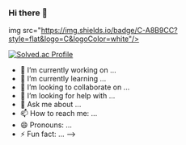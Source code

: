 ### Hi there 👋


img src="https://img.shields.io/badge/C-A8B9CC?style=flat&logo=C&logoColor=white"/>

[![Solved.ac Profile](http://mazassumnida.wtf/api/generate_badge?boj={dhgoldkim})](https://solved.ac/{dhgoldkim})<br/>




- 🔭 I’m currently working on ...
- 🌱 I’m currently learning ...
- 👯 I’m looking to collaborate on ...
- 🤔 I’m looking for help with ...
- 💬 Ask me about ...
- 📫 How to reach me: ...
- 😄 Pronouns: ...
- ⚡ Fun fact: ...
-->
